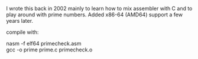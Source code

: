 I wrote this back in 2002 mainly to learn how to mix assembler with C and to 
play around with prime numbers. Added x86-64 (AMD64) support a few years later.
   
compile with:
    
nasm -f elf64 primecheck.asm<br>
gcc -o prime prime.c primecheck.o
